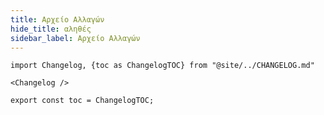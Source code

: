 ```yaml
---
title: Αρχείο Αλλαγών
hide_title: αληθές
sidebar_label: Αρχείο Αλλαγών
---
```


```mdx-code-block
import Changelog, {toc as ChangelogTOC} from "@site/../CHANGELOG.md"

<Changelog />

export const toc = ChangelogTOC;
```
